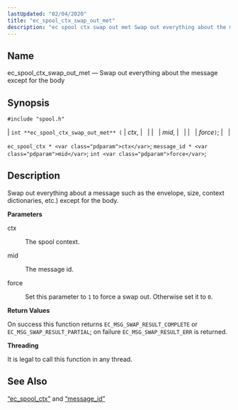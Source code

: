 ```yaml
---
lastUpdated: "02/04/2020"
title: "ec_spool_ctx_swap_out_met"
description: "ec spool ctx swap out met Swap out everything about the message except for the body int ec spool ctx swap out met ctx mid force ec spool ctx ctx message id mid int force Swap out everything about a message such as the envelope size context dictionaries etc except..."
---
```


<a name="apis.ec_spool_ctx_swap_out_met"></a> 
## Name

ec_spool_ctx_swap_out_met — Swap out everything about the message except for the body

## Synopsis

`#include "spool.h"`

| `int **ec_spool_ctx_swap_out_met** (` | <var class="pdparam">ctx</var>, |   |
|   | <var class="pdparam">mid</var>, |   |
|   | <var class="pdparam">force</var>`)`; |   |

`ec_spool_ctx * <var class="pdparam">ctx</var>`;
`message_id * <var class="pdparam">mid</var>`;
`int <var class="pdparam">force</var>`;<a name="idp62483744"></a> 
## Description

Swap out everything about a message such as the envelope, size, context dictionaries, etc.) except for the body.

**<a name="idp62485040"></a> Parameters**

<dl class="variablelist">

<dt>ctx</dt>

<dd>

The spool context.

</dd>

<dt>mid</dt>

<dd>

The message id.

</dd>

<dt>force</dt>

<dd>

Set this parameter to `1` to force a swap out. Otherwise set it to `0`.

</dd>

</dl>

**<a name="idp62492320"></a> Return Values**

On success this function returns `EC_MSG_SWAP_RESULT_COMPLETE` or `EC_MSG_SWAP_RESULT_PARTIAL`; on failure `EC_MSG_SWAP_RESULT_ERR` is returned.

**<a name="idp62494624"></a> Threading**

It is legal to call this function in any thread.

<a name="idp62495728"></a> 
## See Also

[“ec_spool_ctx”](/momentum/3/3-api/structs-ec-spool-ctx) and [“message_id”](/momentum/3/3-api/structs-message-id)